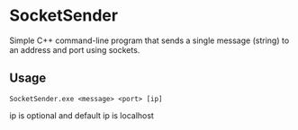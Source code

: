 # SocketSender

Simple C++ command-line program that sends a single message (string) to an address and port using sockets.

## Usage

```
SocketSender.exe <message> <port> [ip]
```

ip is optional and default ip is localhost